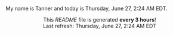 My name is Tanner and today is Thursday, June 27, 2:24 AM EDT.

<p align="center">This <i>README</i> file is generated <b>every 3 hours</b>!</br>Last refresh: Thursday, June 27, 2:24 AM EDT<br /></p>
